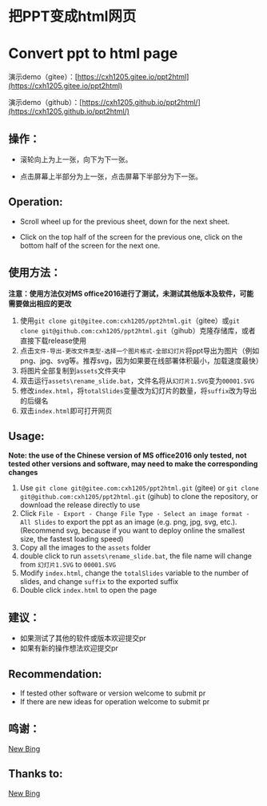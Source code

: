 # 把PPT变成html网页

# Convert ppt to html page

演示demo（gitee）：[https://cxh1205.gitee.io/ppt2html](https://cxh1205.gitee.io/ppt2html)

演示demo（github）：[https://cxh1205.github.io/ppt2html/](https://cxh1205.github.io/ppt2html/)

## 操作：

- 滚轮向上为上一张，向下为下一张。

- 点击屏幕上半部分为上一张，点击屏幕下半部分为下一张。

## Operation:

- Scroll wheel up for the previous sheet, down for the next sheet.

- Click on the top half of the screen for the previous one, click on the bottom half of the screen for the next one.

## 使用方法：

**注意：使用方法仅对MS office2016进行了测试，未测试其他版本及软件，可能需要做出相应的更改**

1. 使用`git clone git@gitee.com:cxh1205/ppt2html.git`（gitee）或`git clone git@github.com:cxh1205/ppt2html.git`（gihub）克隆存储库，或者直接下载release使用
2. 点击`文件-导出-更改文件类型-选择一个图片格式-全部幻灯片`将ppt导出为图片（例如png、jpg、svg等。推荐svg，因为如果要在线部署体积最小，加载速度最快）
3. 将图片全部复制到`assets`文件夹中
4. 双击运行`assets\rename_slide.bat`，文件名将从`幻灯片1.SVG`变为`00001.SVG`
5. 修改`index.html`，将`totalSlides`变量改为幻灯片的数量，将`suffix`改为导出的后缀名
6. 双击`index.html`即可打开网页

## Usage:

**Note: the use of the Chinese version of MS office2016 only tested, not tested other versions and software, may need to make the corresponding changes**

1. Use `git clone git@gitee.com:cxh1205/ppt2html.git` (gitee) or `git clone git@github.com:cxh1205/ppt2html.git` (gihub) to clone the repository, or download the release directly to use
2. Click `File - Export - Change File Type - Select an image format - All Slides` to export the ppt as an image (e.g. png, jpg, svg, etc.). (Recommend svg, because if you want to deploy online the smallest size, the fastest loading speed)
3. Copy all the images to the `assets` folder
4. double click to run `assets\rename_slide.bat`, the file name will change from `幻灯片1.SVG` to `00001.SVG`
5. Modify `index.html`, change the `totalSlides` variable to the number of slides, and change `suffix` to the exported suffix
6. Double click `index.html` to open the page

## 建议：

- 如果测试了其他的软件或版本欢迎提交pr
- 如果有新的操作想法欢迎提交pr

## Recommendation:

- If tested other software or version welcome to submit pr
- If there are new ideas for operation welcome to submit pr

## 鸣谢：

[New Bing](https://www.bing.com/new)

## Thanks to:

[New Bing](https://www.bing.com/new)